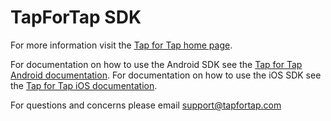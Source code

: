 # TapForTap SDK

For more information visit the [Tap for Tap home page](http://tapfortap.com).

For documentation on how to use the Android SDK see the [Tap for Tap Android documentation](http://tapfortap.com/documentation/Android).
For documentation on how to use the iOS SDK see the [Tap for Tap iOS documentation](http://tapfortap.com/documentation/iOS).

For questions and concerns please email support@tapfortap.com
